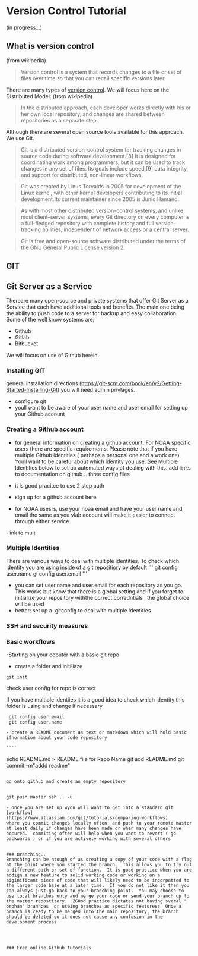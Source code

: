 # Version Control Tutorial
(in progress...)

## What is version control
(from wikipedia)
 >Version control is a system that records changes to a file or set of files over time so that you can recall specific versions later.

There are many types of [version control](https://en.wikipedia.org/wiki/List_of_version-control_software).
We will focus here on the Distributed Model:
(from wikipedia)
> In the distributed approach, each developer works directly with his or her own local repository, and changes are shared between repositories as a separate step.

Although there are several open source tools available for this approach. We use Git.
> Git is a distributed version-control system for tracking changes in source code during software development.[8] It is designed for coordinating work among programmers, but it can be used to track changes in any set of files. Its goals include speed,[9] data integrity, and support for distributed, non-linear workflows.

> Git was created by Linus Torvalds in 2005 for development of the Linux kernel, with other kernel developers contributing to its initial development.Its current maintainer since 2005 is Junio Hamano.

> As with most other distributed version-control systems, and unlike most client–server systems, every Git directory on every computer is a full-fledged repository with complete history and full version-tracking abilities, independent of network access or a central server.

> Git is free and open-source software distributed under the terms of the GNU General Public License version 2.

## GIT


## Git Server as a Service
Thereare many open-source and private systems that offer Git Server as a Service that each have additional tools and benefits.  The main one being the ability to push code to a server for backup and easy collaboration.  Some of the well know systems are:
- Github
- Gitlab
- Bitbucket

We will focus on use of Github herein.

### Installing GIT
general installation directions (https://git-scm.com/book/en/v2/Getting-Started-Installing-Git)
you will need admin privlages.
- configure git
- youll want to be aware of your user name and user email for setting up your Github account



### Creating a Github account
- for general information on creating a github account.  For NOAA specific users there are specific requirements.
Please note that if you have multiple Github identities ( perhaps a personal one and a work one).  Youll want to be careful about which identity you use.  See Multiple Identities below to set up automated ways of dealing with this.
add links to documentation on github .. three config files


- it is good pracitce to use 2 step auth
- sign up for a github account here
- for NOAA usesrs, use your noaa email and have your user name and email the same as you vlab account will make it easier to connect through either service.

-link to mult



### Multiple Identities
There are various ways to deal with multiple identities.
To check which identity you are using inside of a git repositiory by default
'''
git config user.name
gi config user.email
'''
- you can set user.name and user.email for each repository as you go.  This works but know that there is a global setting and if you forget to initialize your repository withthe correct corredntials , the global choice will be used
- better: set up a .gitconfig to deal with multiple identities


### SSH and security measures


### Basic workflows
  -Starting on your coputer with a basic git repo
  - create a folder and initiliaze

  ````git init````

  check user config for repo is correct

  If you have multiple identiies it is a good idea to check which identity this folder is using and change if necessary

  ````
   git config user.email
   git config user.name
   ````

    - create a README document as text or markdown which will hold basic ifnormation about your code repository

    ````
   echo README.md > README file for Repo Name
   git add README.md
   git commit -m"addd readme"
   ````

   go onto github and create an empty repository


   git push master ssh... -u

   - once you are set up wyou will want to get into a standard git [workflow]
   (https://www.atlassian.com/git/tutorials/comparing-workflows)
   where you commit changes locally often  and push to your remote master at least daily if changes have been made or when many changes have occured.  commiting often will help when you want to revert ( go backwards ) or if you are actively working with several others


### Branching..
  Branching can be htough of as creating a copy of your code with a flag at the point where you started the branch.  This allows you to try out a different path or set of function.  It is good practice when you are addign a new feature to solid working code or working on a siginificant piece of code that will likely need to be incorpatted to the larger code base at a later time.  If you do not like it then you can always just go back to your branching point.  You may choose to use local branches only and merge your code or send your branch up to the master repostitory.  ZGOod practice dictates not having sveral " orphan" branhces  or useing branches as specific features;  Once a branch is ready to be merged into the main repository, the branch should be deleted so it does not cause any confusion in the development process




 ### Free online Github tutorials

